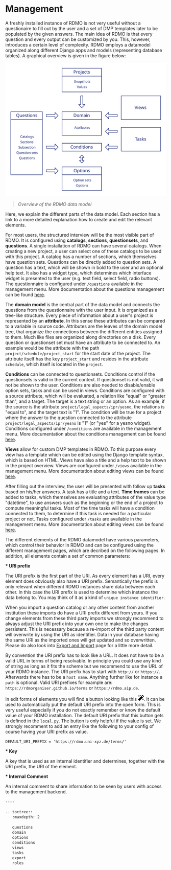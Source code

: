 # Management

A freshly installed instance of RDMO is not very useful without a questionaire to fill out by the user and a set of DMP templates later to be populated by the given answers. The main idea of RDMO is that every question and every output can be customized by you. This, however, introduces a certain level of complexity. RDMO employs a datamodel organized along different Django apps and models (representing database tables). A graphical overview is given in the figure below:

![](../_static/img/datamodel.svg)
> *Overview of the RDMO data model*

Here, we explain the different parts of the data model. Each section has a link to a more detailed explanation how to create and edit the relevant elements.

For most users, the structured interview will be the most visible part of RDMO. It is configured using **catalogs**, **sections**, **questionsets**, and **questions**. A single installation of RDMO can have several catalogs. When creating a new project, a user can select one of these catalogs to be used with this project. A catalog has a number of sections, which themselves have question sets. Questions can be directly added to question sets. A question has a text, which will be shown in bold to the user and an optional help text. It also has a widget type, which determines which interface widget is presented to the user (e.g. text field, select field, radio buttons). The questionnaire is configured under `/questions` available in the management menu. More documentation about the questions management can be found [here](../../management/questions.html).

The **domain model** is the central part of the data model and connects the questions from the questionnaire with the user input. It is organized as a tree-like structure. Every piece of information about a user's project is represented by an **attribute**. In this sense these attributes can be compared to a variable in source code. Attributes are the leaves of the domain model tree, that organize the connections between the different entities assigned to them. Much like files are organized along directories on a disk. Every question or questionset set must have an attribute to be connected to. An example would be the attribute with the path `project/schedule/project_start` for the start date of the project. The attribute itself has the key `project_start` and resides in the attribute `schedule`, which itself is located in the `project`.

**Conditions** can be connected to questionsets. Conditions control if the questionsets is valid in the current context. If questionset is not valid, it will not be shown to the user. Conditions are also needed to disable/enable option sets, tasks and can be used in views. Conditions are configured with a source attribute, which will be evaluated, a relation like "equal" or "greater than", and a target. The target is a text string or an option. As an example, if the source is the attribute `project/legal_aspects/ipr/yesno`, the relations is "equal to", and the target text is "1". The condition will be true for a project where the answer to the question connected to the attribute `project/legal_aspects/ipr/yesno` is "1" (or "yes" for a yesno widget). Conditions configured under `/conditions` are available in the management menu. More documentation about the conditions management can be found [here](../../management/conditions.html).

**Views** allow for custom DMP templates in RDMO. To this purpose every view has a template which can be edited using the Django template syntax, which is based on HTML. Views have also a title and a help text to be shown in the project overview. Views are configured under `/views` available in the management menu. More documentation about editing views can be found [here](../../management/views.html).

After filling out the interview, the user will be presented with follow up **tasks** based on his/her answers. A task has a title and a text. **Time frames** can be added to tasks, which themselves are evaluating attributes of the value type "datetime", to use answers such as the beginning or the end of a project to compute meaningful tasks. Most of the time tasks will have a condition connected to them, to determine if this task is needed for a particular project or not. Tasks configured under `/tasks` are available in the management menu. More documentation about editing views can be found [here](../../management/tasks.html).

The different elements of the RDMO datamodel have various parameters, which control their behavior in RDMO and can be configured using the different management pages, which are decribed on the following pages. In addition, all elements contain a set of common parameters:

__* URI prefix__

The URI prefix is the first part of the URI. As every element has a URI, every element does obviously also have a URI prefix. Semantically the prefix is only relevant when different RDMO instances share data between each other. In this case the URI prefix is used to determine which instance the data belong to. You may think of it as a kind of `unique instance identifier`.

When you import a question catalog or any other content from another institution these imports do have a URI prefix different from yours. If you change elements from these third party imports we strongly recommend to always adjust the URI prefix into your own one to make the changes persistent. This is necessary because a re-import of the third party content will overwrite by using the URI as identifier. Data in your database having the same URI as the imported ones will get updated and so overwritten. Please do also look into [Export and Import](../../management/export.html) page for a little more detail.

By convention the URI prefix has to look like a URL. It does not have to be a valid URL in terms of being resolvable. In principle you could use any kind of string as long as it fits the scheme but we recommend to use the URL of your RDMO instance. The URI prefix has to start with `http://` or `https://`. Afterwards there has to be a `host name`. Anything further like for instance a `path` is optional. Valid URI prefixes for example are: `https://rdmorganiser.github.io/terms` or `https://rdmo.aip.de`.

In edit forms of elements you will find a button looking like this <img src="../_static/img/icons/magic-solid.svg" width="18px">. It can be used to automatically put the default URI prefix into the open form. This is very useful especially if you do not exactly remember or know the default value of your RDMO installation. The default URI prefix that this button gets is defined in the `local.py`. The button is only helpful if the value is set. We strongly recomment to add an entry like the following to your config of course having your URI prefix as value.

```
DEFAULT_URI_PREFIX = 'https://rdmo.uni-xyz.de/terms/'
```

__* Key__

A key that is used as an internal identifier and determines, together with the URI prefix, the URI of the element.

__* Internal Comment__

An internal comment to share information to be seen by users with access to the management backend.



```eval_rst
----

.. toctree::
   :maxdepth: 2

   questions
   domain
   options
   conditions
   views
   tasks
   export
   roles
```
